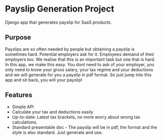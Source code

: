 
# Payslip Generation Project

 Django app that generates payslip for SaaS products.


## Purpose

 Payslips are so often needed by people but obtaining a payslip is sometimes hard. 
 Potential employers ask for it. Employees demand of  their employers too. We realise that this is an important task but one that is hard. In this app, we make this easy. You dont need to ask of your employer, you only need to 
 know your gross salary, your tax regime and your deductions and we will generate for you a payslip in pdf format. So just jump into this app and sit back, you will your payslip! 

## Features

- Simple API
- Calculate your tax and deductions easily
- Up-to-date: Latest tax brackets, no more worry about wrong tax calculations.
- Standard presentable doc - The payslip will be in pdf, the format
and the style is also standard. Just generate and use.

  
